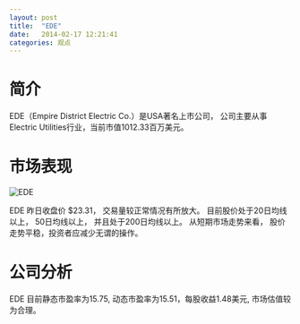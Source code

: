 ```yaml
---
layout: post
title:  "EDE"
date:   2014-02-17 12:21:41
categories: 观点
---
```


# 简介
EDE（Empire District Electric Co.）是USA著名上市公司，
公司主要从事Electric Utilities行业，当前市值1012.33百万美元。

# 市场表现

![EDE](http://finviz.com/chart.ashx?t=EDE&ty=c&ta=1&p=d&s=l)

EDE 昨日收盘价 $23.31，
交易量较正常情况有所放大。
目前股价处于20日均线以上，
50日均线以上，
并且处于200日均线以上。
从短期市场走势来看，
股价走势平稳，投资者应减少无谓的操作。

# 公司分析
EDE 目前静态市盈率为15.75, 动态市盈率为15.51，每股收益1.48美元,
市场估值较为合理。
